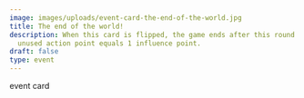 ```yaml
---
image: images/uploads/event-card-the-end-of-the-world.jpg
title: The end of the world!
description: When this card is flipped, the game ends after this round. Each
  unused action point equals 1 influence point.
draft: false
type: event
---
```

e﻿vent card